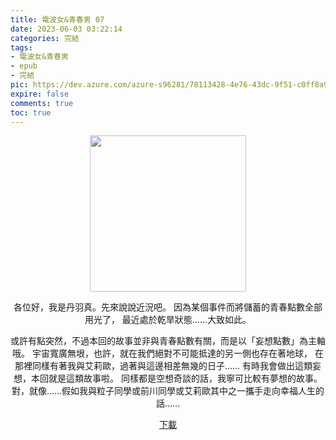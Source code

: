 ```yaml
---
title: 電波女&青春男 07
date: 2023-06-03 03:22:14
categories: 完結
tags:
- 電波女&青春男
- epub
- 完結
pic: https://dev.azure.com/azure-s96281/78113428-4e76-43dc-9f51-c0ff8a913055/_apis/git/repositories/a379171b-de46-4c10-9b0d-00da23959885/items?path=/Epub%20Cover/%E9%9B%BB%E6%B3%A2%E5%A5%B3%26%E9%9D%92%E6%98%A5%E7%94%B7-07.jpg&versionDescriptor%5BversionOptions%5D=0&versionDescriptor%5BversionType%5D=0&versionDescriptor%5Bversion%5D=main&resolveLfs=true&%24format=octetStream&api-version=5.0
expire: false
comments: true
toc: true
---
```


<div style="text-align:center" class="kratos-post-content">

<img width="250px" src="https://dev.azure.com/azure-s96281/78113428-4e76-43dc-9f51-c0ff8a913055/_apis/git/repositories/a379171b-de46-4c10-9b0d-00da23959885/items?path=/Epub%20Cover/%E9%9B%BB%E6%B3%A2%E5%A5%B3%26%E9%9D%92%E6%98%A5%E7%94%B7-07.jpg&versionDescriptor%5BversionOptions%5D=0&versionDescriptor%5BversionType%5D=0&versionDescriptor%5Bversion%5D=main&resolveLfs=true&%24format=octetStream&api-version=5.0">

<p>
各位好，我是丹羽真。先來說說近況吧。
因為某個事件而將儲蓄的青春點數全部用光了，
最近處於乾旱狀態……大致如此。

或許有點突然，不過本回的故事並非與青春點數有關，而是以「妄想點數」為主軸哦。
宇宙寬廣無垠，也許，就在我們絕對不可能抵達的另一側也存在著地球，
在那裡同樣有著我與艾莉歐，過著與這邊相差無幾的日子……
有時我會做出這類妄想，本回就是這類故事啦。
同樣都是空想奇談的話，我寧可比較有夢想的故事。
對，就像......假如我與粒子同學或前川同學或艾莉歐其中之一攜手走向幸福人生的話……
</p>

<p>
<a href="https://epubdatabase.azurewebsites.net/EBOOKS/EPUB/完結/電波女與青春男/%E9%9B%BB%E6%B3%A2%E5%A5%B3%E8%88%87%E9%9D%92%E6%98%A5%E7%94%B7%20%E7%AC%AC7%E5%8D%B7.epub?download=1">下載</a>
</p>

</div>

